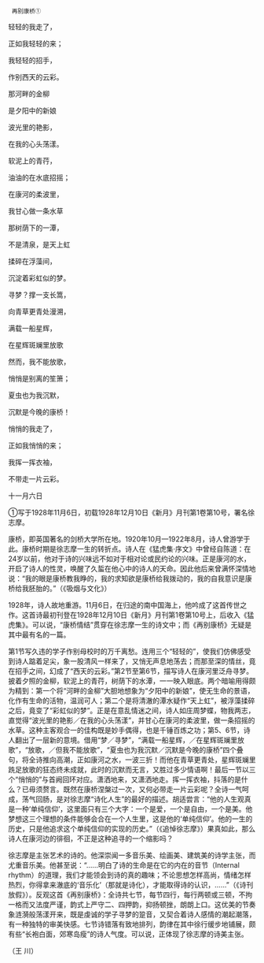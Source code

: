      再别康桥① 

   轻轻的我走了，

   正如我轻轻的来；

   我轻轻的招手，

   作别西天的云彩。

   那河畔的金柳

   是夕阳中的新娘

   波光里的艳影，

   在我的心头荡漾。

   软泥上的青荇，

   油油的在水底招摇；

   在康河的柔波里，

   我甘心做一条水草

   那树荫下的一潭，

   不是清泉，是天上虹

   揉碎在浮藻间，

   沉淀着彩虹似的梦。

   寻梦？撑一支长篙，

   向青草更青处漫溯，

   满载一船星辉，

   在星辉斑斓里放歌

   然而，我不能放歌，

   悄悄是别离的笙箫；

   夏虫也为我沉默，

   沉默是今晚的康桥！

   悄悄的我走了，

   正如我悄悄的来；

   我挥一挥衣袖，

   不带走一片云彩。

   十一月六日

   ①写于1928年11月6日，初载1928年12月10日《新月》月刊第1卷第10号，署名徐志摩。

   康桥，即英国著名的剑桥大学所在地。1920年10月—1922年8月，诗人曾游学于此。康桥时期是徐志摩一生的转折点。诗人在《猛虎集·序文》中曾经自陈道：在24岁以前，他对于诗的兴味远不如对于相对论或民约论的兴味。正是康河的水，开启了诗人的性灵，唤醒了久蜇在他心中的诗人的天命。因此他后来曾满怀深情地说：“我的眼是康桥教我睁的，我的求知欲是康桥给我拨动的，我的自我意识是康桥给我胚胎的。”（《吸烟与文化》）

   1928年，诗人故地重游。11月6日，在归途的南中国海上，他吟成了这首传世之作。这首诗最初刊登在1928年12月10日《新月》月刊第1卷第10号上，后收入《猛虎集》。可以说，“康桥情结”贯穿在徐志摩一生的诗文中；而《再别康桥》无疑是其中最有名的一篇。

   第1节写久违的学子作别母校时的万千离愁。连用三个“轻轻的”，使我们仿佛感受到诗人踮着足尖，象一股清风一样来了，又悄无声息地荡去；而那至深的情丝，竟在招手之间，幻成了“西天的云彩。”第2节至第6节，描写诗人在康河里泛舟寻梦。披着夕照的金柳，软泥上的青荇，树荫下的水潭，一一映入眼底。两个暗喻用得颇为精到：第一个将“河畔的金柳”大胆地想象为“夕阳中的新娘”，使无生命的景语，化作有生命的活物，温润可人；第二个是将清澈的潭水疑作“天上虹”，被浮藻揉碎之后，竟变了“彩虹似的梦”。正是在意乱情迷之间，诗人如庄周梦蝶，物我两志，直觉得“波光里的艳影／在我的心头荡漾”，并甘心在康河的柔波里，做一条招摇的水草。这种主客观合一的佳构既是妙手偶得，也是千锤百炼之功；第5、6节，诗人翻出了一层新的意境。借用“梦／寻梦”，“满载一船星辉，／在星辉斑斓里放歌”，“放歌，／但我不能放歌”，“夏虫也为我沉默／沉默是今晚的康桥”四个叠句，将全诗推向高潮，正如康河之水，一波三折！而他在青草更青处，星辉斑斓里跣足放歌的狂态终未成就，此时的沉默而无言，又胜过多少情语啊！最后一节以三个“悄悄的”与首阙回环对应。潇洒地来，又潇洒地走。挥一挥衣袖，抖落的是什么？已毋须赘言。既然在康桥涅槃过一次，又何必带走一片云彩呢？全诗一气呵成，荡气回肠，是对徐志摩“诗化人生”的最好的描述。胡适尝言：“他的人生观真是一种‘单纯信仰’，这里面只有三个大字：一个是爱，一个是自由，一个是美。他梦想这三个理想的条件能够会合在一个人生里，这是他的‘单纯信仰’。他的一生的历史，只是他追求这个单纯信仰的实现的历史。”（《追悼徐志摩》）果真如此，那么诗人在康河边的徘徊，不正是这种追寻的一个缩影吗？

   徐志摩是主张艺术的诗的。他深崇闻一多音乐美、绘画美、建筑美的诗学主张，而尤重音乐美。他甚至说：“……明白了诗的生命是在它的内在的音节（Internal rhythm）的道理，我们才能领会到诗的真的趣味；不论思想怎样高尚，情绪怎样热烈，你得拿来澈底的‘音乐化’（那就是诗化），才能取得诗的认识，……”（《诗刊放假》）。反观这首《再别康桥》：全诗共七节，每节四行，每行两顿或三顿，不拘一格而又法度严谨，韵式上严守二、四押韵，抑扬顿挫，朗朗上口。这优美的节奏象涟漪般荡漾开来，既是虔诚的学子寻梦的跫音，又契合着诗人感情的潮起潮落，有一种独特的审美快感。七节诗错落有致地排列，韵律在其中徐行缓步地铺展，颇有些“长袍白面，郊寒岛瘦”的诗人气度。可以说，正体现了徐志摩的诗美主张。

   （王 川）

